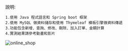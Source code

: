 說明:

    1.使用 Java 程式語言和 Spring boot 框架
    2.使用 MySQL 做資料儲存和使用 Thymeleaf 模板引擎做資料傳遞
    3.功能包含新增、查詢、修改、刪除、加入訂單、金額計算
    4.實測結果請參考動畫和影片
    
![online_shop](https://github.com/kartg0046920/Online_Shop/assets/65480821/4e3cac96-90bc-4073-8c2e-10415391f60b)
